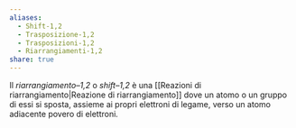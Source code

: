 ```yaml
---
aliases:
  - Shift-1,2
  - Trasposizione-1,2
  - Trasposizioni-1,2
  - Riarrangiamenti-1,2
share: true
---
```

Il *riarrangiamento–1,2* o *shift–1,2* è una [[Reazioni di riarrangiamento|Reazione di riarrangiamento]] dove un atomo o un gruppo di essi si sposta, assieme ai propri elettroni di legame, verso un atomo adiacente povero di elettroni.